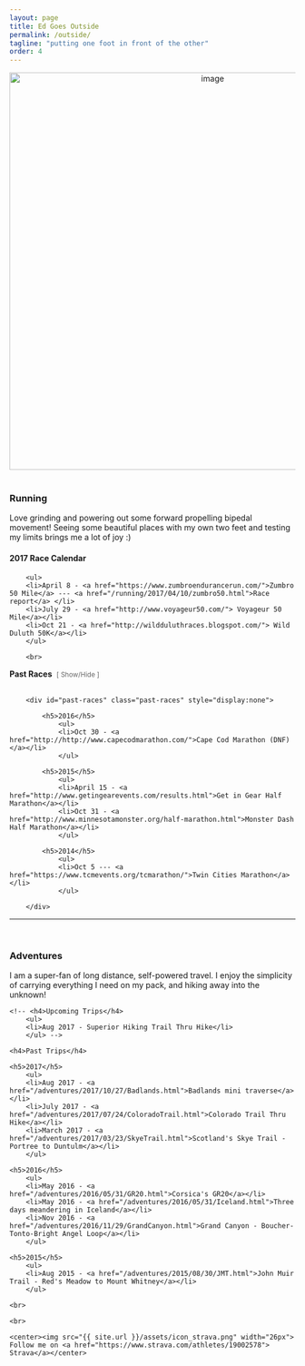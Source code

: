 ```yaml
---
layout: page
title: Ed Goes Outside
permalink: /outside/
tagline: "putting one foot in front of the other"
order: 4
---
```


<div class="outside">

<div style="text-align: center;"><img src="{{ site.url }}/assets/nature-cover.jpg" width="700" alt="image"></div><br>


<h3> Running </h3>


<div class="outside-racing">

<p>
Love grinding and powering out some forward propelling bipedal movement! Seeing some beautiful places with my own two feet and testing my limits brings me a lot of joy :)
</p>

<h4>2017&nbsp;Race&nbsp;Calendar</h4>

		<ul>
		<li>April 8 - <a href="https://www.zumbroendurancerun.com/">Zumbro 50 Mile</a> --- <a href="/running/2017/04/10/zumbro50.html">Race report</a> </li>
		<li>July 29 - <a href="http://www.voyageur50.com/"> Voyageur 50 Mile</a></li>
		<li>Oct 21 - <a href="http://wildduluthraces.blogspot.com/"> Wild Duluth 50K</a></li>
		</ul>

		<br>

<h4 style="display:inline"> Past Races</h4>&nbsp;&nbsp;<small style="color:#666;display:inline" class="showpast" id="showpast">[ Show/Hide ]</small>
<br style="clear:both" /><br>


		<div id="past-races" class="past-races" style="display:none">

			<h5>2016</h5>
				<ul>
				<li>Oct 30 - <a href="http://http://www.capecodmarathon.com/">Cape Cod Marathon (DNF)</a></li>
				</ul>

			<h5>2015</h5>
				<ul>
				<li>April 15 - <a href="http://www.getingearevents.com/results.html">Get in Gear Half Marathon</a></li>
				<li>Oct 31 - <a href="http://www.minnesotamonster.org/half-marathon.html">Monster Dash Half Marathon</a></li>
				</ul>

			<h5>2014</h5>
				<ul>
				<li>Oct 5 --- <a href="https://www.tcmevents.org/tcmarathon/">Twin Cities Marathon</a></li>
				</ul>

		</div>

</div>

<hr>
<br>

<h3> Adventures </h3>


<div class="outside-adventures">
	<p> I am a super-fan of long distance, self-powered travel. I enjoy the simplicity of carrying everything I need on my pack, and hiking away into the unknown! </p>
	

	<!-- <h4>Upcoming Trips</h4>
		<ul>
		<li>Aug 2017 - Superior Hiking Trail Thru Hike</li>
		</ul> -->

	<h4>Past Trips</h4>

	<h5>2017</h5>
		<ul>
		<li>Aug 2017 - <a href="/adventures/2017/10/27/Badlands.html">Badlands mini traverse</a></li>
		<li>July 2017 - <a href="/adventures/2017/07/24/ColoradoTrail.html">Colorado Trail Thru Hike</a></li>
		<li>March 2017 - <a href="/adventures/2017/03/23/SkyeTrail.html">Scotland's Skye Trail - Portree to Duntulm</a></li>
		</ul>

	<h5>2016</h5>
		<ul>
		<li>May 2016 - <a href="/adventures/2016/05/31/GR20.html">Corsica's GR20</a></li>
		<li>May 2016 - <a href="/adventures/2016/05/31/Iceland.html">Three days meandering in Iceland</a></li>
		<li>Nov 2016 - <a href="/adventures/2016/11/29/GrandCanyon.html">Grand Canyon - Boucher-Tonto-Bright Angel Loop</a></li>
		</ul>

	<h5>2015</h5>
		<ul>
		<li>Aug 2015 - <a href="/adventures/2015/08/30/JMT.html">John Muir Trail - Red's Meadow to Mount Whitney</a></li>
		</ul>

	<br>

</div>

	<br>
	
	<center><img src="{{ site.url }}/assets/icon_strava.png" width="26px"> Follow me on <a href="https://www.strava.com/athletes/19002578"> Strava</a></center>

</div>


<script>
	function togglePastRaces(){
		var pastraces=document.getElementById('past-races');
		if (pastraces.style.display === 'none')	{ pastraces.style.display = 'block'; }
		else { pastraces.style.display = 'none'; }
		} // Run when Page is ready
		window.onload=function(){
			document.getElementById('showpast').addEventListener('click',togglePastRaces,false);
		}
	</script>
